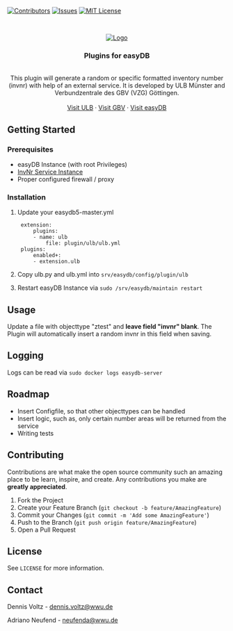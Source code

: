 [![Contributors][contributors-shield]][contributors-url]
[![Issues][issues-shield]][issues-url]
[![MIT License][license-shield]][license-url]

[contributors-shield]: https://img.shields.io/github/contributors/ulbmuenster/easydb-ulb-plugins.svg?style=flat-square
[contributors-url]: https://github.com/ulbmuenster/easydb-ulb-plugins/graphs/contributors
[issues-shield]: https://img.shields.io/github/issues/ulbmuenster/easydb-ulb-plugins.svg?style=flat-square
[issues-url]: https://github.com/ulbmuenster/easydb-ulb-plugins/issues
[license-shield]: https://img.shields.io/github/license/ulbmuenster/easydb-ulb-plugins.svg?style=flat-square
[license-url]: https://github.com/ulbmuenster/easydb-ulb-plugins/blob/master/LICENSE.txt

<br />
<p align="center">
  <a href="https://ulb.uni-muenster.de">
    <img src="https://www.uni-muenster.de/imperia/md/images/ulb2/_v/logo.svg" alt="Logo">
  </a>

  <h3 align="center">Plugins for easyDB</h3>
  <p align="center">
    <br />
    This plugin will generate a random or specific formatted inventory number (invnr) with help of an external service.
    It is developed by ULB Münster and Verbundzentrale des GBV (VZG) Göttingen.
    <br />
    <br />
    <a href="https://ulb.uni-muenster.de">Visit ULB</a>
    ·
    <a href="https://www.gbv.de">Visit GBV</a>
    ·
    <a href="https://www.programmfabrik.de/easydb/">Visit easyDB</a>
  </p>
</p>


## Getting Started

### Prerequisites

* easyDB Instance (with root Privileges)
* [InvNr Service Instance](https://github.com/ulbmuenster/inventarnummer_service)
* Proper configured firewall / proxy

### Installation

1. Update your easydb5-master.yml

        extension:
            plugins:
            - name: ulb
                file: plugin/ulb/ulb.yml
        plugins:
            enabled+:
            - extension.ulb

2. Copy ulb.py and ulb.yml into `srv/easydb/config/plugin/ulb`
3. Restart easyDB Instance via `sudo /srv/easydb/maintain restart`

## Usage

Update a file with objecttype "ztest" and **leave field "invnr" blank**.
The Plugin will automatically insert a random invnr in this field when saving.

## Logging

Logs can be read via `sudo docker logs easydb-server`


## Roadmap

* Insert Configfile, so that other objecttypes can be handled
* Insert logic, such as, only certain number areas will be returned from the service
* Writing tests

## Contributing

Contributions are what make the open source community such an amazing place to be learn, inspire, and create. Any contributions you make are **greatly appreciated**.

1. Fork the Project
2. Create your Feature Branch (`git checkout -b feature/AmazingFeature`)
3. Commit your Changes (`git commit -m 'Add some AmazingFeature'`)
4. Push to the Branch (`git push origin feature/AmazingFeature`)
5. Open a Pull Request


## License

See `LICENSE` for more information.


## Contact

Dennis Voltz - [dennis.voltz@wwu.de](dennis.voltz@wwu.de)  

Adriano Neufend - [neufenda@wwu.de](neufenda@wwu.de)
